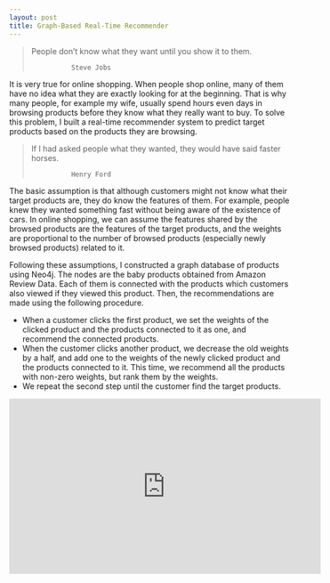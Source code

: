 ```yaml
---
layout: post
title: Graph-Based Real-Time Recommender
---
```


> People don’t know what they want until you show it to them.  
>
> 				Steve Jobs

It is very true for online shopping. When people shop online, many of them have no idea what they are exactly looking for at the beginning. That is why many people, for example my wife, usually spend hours even days in browsing products before they know what they really want to buy. To solve this problem, I built a real-time recommender system to predict target products based on the products they are browsing. 

> If I had asked people what they wanted, they would have said faster horses.  
>
> 				Henry Ford

The basic assumption is that although customers might not know what their target products are, they do know the features of them. For example, people knew they wanted something fast without being aware of the existence of cars. In online shopping, we can assume the features shared by the browsed products are the features of the target products, and the weights are proportional to the number of browsed products (especially newly browsed products) related to it.  

Following these assumptions, I constructed a graph database of products using Neo4j. The nodes are the baby products obtained from Amazon Review Data. Each of them is connected with the products which customers also viewed if they viewed this product. Then, the recommendations are made using the following procedure.
- When a customer clicks the first product, we set the weights of the clicked product and the products connected to it as one, and recommend the connected products.
- When the customer clicks another product, we decrease the old weights by a half, and add one to the weights of the newly clicked product and the products connected to it. This time, we recommend all the products with non-zero weights, but rank them by the weights. 
- We repeat the second step until the customer find the target products.

<iframe width="560" height="315" src="https://www.youtube.com/embed/NSiL2jWYr54" frameborder="0" allowfullscreen></iframe>
